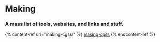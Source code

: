 # Making

### A mass list of tools, websites, and links and stuff.

{% content-ref url="making-cgss/" %}
[making-cgss](making-cgss/)
{% endcontent-ref %}
